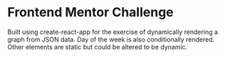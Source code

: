 # Frontend Mentor Challenge

Built using create-react-app for the exercise of dynamically rendering a graph from JSON data. Day of the week is also conditionally rendered. Other elements are static but could be altered to be dynamic.